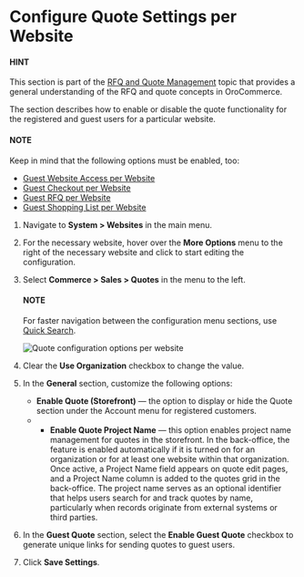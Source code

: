 <a id="sys-websites-quotes"></a>

# Configure Quote Settings per Website

#### HINT
This section is part of the [RFQ and Quote Management](../../../../../../concept-guides/customers-sales/rfq-quotes/index.md#concept-guide-rfq-quotes) topic that provides a general understanding of the RFQ and quote concepts in OroCommerce.

The section describes how to enable or disable the quote functionality for the registered and guest users for a particular  website.

#### NOTE
Keep in mind that the following options must be enabled, too:

* [Guest Website Access per Website](../guests/website-guest-access.md#sys-conf-commerce-guest-access-website)
* [Guest Checkout per Website](website-guest-checkout.md#user-guide-system-configuration-commerce-sales-checkout-website)
* [Guest RFQ per Website](website-guest-rfq.md#user-guide-system-configuration-commerce-sales-rfq-website)
* [Guest Shopping List per Website](website-guest-shopping-list.md#user-guide-system-configuration-commerce-sales-shopping-list-per-website)

1. Navigate to **System > Websites** in the main menu.
2. For the necessary website, hover over the <i class="fa fa-ellipsis-h fa-lg" aria-hidden="true"></i> **More Options** menu to the right of the necessary website and click <i class="fas fa-cog" aria-hidden="true"></i> to start editing the configuration.
3. Select **Commerce > Sales > Quotes** in the menu to the left.

   #### NOTE
   For faster navigation between the configuration menu sections, use [Quick Search](../../../../configuration/quick-search.md#user-guide-system-configuration-quick-search).

   ![Quote configuration options per website](user/img/system/websites/web_configuration/website_quote_config.png)
4. Clear the **Use Organization** checkbox to change the value.
5. In the **General** section, customize the following options:
   * **Enable Quote (Storefront)** — the option to display or hide the Quote section under the Account menu for registered customers.
   * * **Enable Quote Project Name** — this option enables project name management for quotes in the storefront. In the back-office, the feature is enabled automatically if it is turned on for an organization or for at least one website within that organization. Once active, a Project Name field appears on quote edit pages, and a Project Name column is added to the quotes grid in the back-office. The project name serves as an optional identifier that helps users search for and track quotes by name, particularly when records originate from external systems or third parties.
6. In the **Guest Quote** section, select the **Enable Guest Quote** checkbox to generate unique links for sending quotes to guest users.
7. Click **Save Settings**.

<!-- fa-bars = fa-navicon -->
<!-- Ic Tiles is used as Set As Default in saved views, and as tiles in display layout options -->
<!-- IcPencil refers to Rename in Commerce and Inline Editing in CRM -->
<!-- Check mark in the square. -->
<!-- SortDesc is also used as drop-down arrow -->
<!-- A -->
<!-- B -->
<!-- C -->
<!-- D -->
<!-- E -->
<!-- F -->
<!-- G -->
<!-- H -->
<!-- I -->
<!-- L -->
<!-- M -->
<!-- P -->
<!-- R -->
<!-- S -->
<!-- T -->
<!-- U -->
<!-- Z -->
